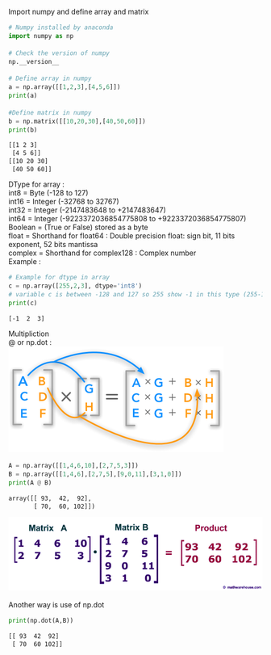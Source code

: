 
Import numpy and define array and matrix 


```python
# Numpy installed by anaconda 
import numpy as np 

# Check the version of numpy 
np.__version__

# Define array in numpy  
a = np.array([[1,2,3],[4,5,6]])
print(a)

#Define matrix in numpy 
b = np.matrix([[10,20,30],[40,50,60]])
print(b)


```

    [[1 2 3]
     [4 5 6]]
    [[10 20 30]
     [40 50 60]]
    

DType for array :
<br>
int8 = Byte (-128 to 127)
<br>
int16 = Integer (-32768 to 32767)
<br>
int32 = Integer (-2147483648 to +2147483647)
<br>
int64 = Integer (-9223372036854775808 to +9223372036854775807)
<br>
Boolean = (True or False) stored as a byte
<br>
float = Shorthand for float64 : Double precision float: sign bit, 11 bits exponent, 52 bits mantissa
<br>
complex = Shorthand for complex128 : Complex number
<br>
Example : 


```python
# Example for dtype in array 
c = np.array([255,2,3], dtype='int8')
# variable c is between -128 and 127 so 255 show -1 in this type (255-128*2=-1)
print(c)

```

    [-1  2  3]
    

Multipliction
<br>
@ or np.dot :
<br>
![dot product](img/dot-product.png)


```python
A = np.array([[1,4,6,10],[2,7,5,3]])
B = np.array([[1,4,6],[2,7,5],[9,0,11],[3,1,0]])
print(A @ B)
```




    array([[ 93,  42,  92],
           [ 70,  60, 102]])



![dot product example](img/dot-product-example.png)
<br>
<br>
Another way is use of np.dot 
<br>


```python
print(np.dot(A,B))
```

    [[ 93  42  92]
     [ 70  60 102]]
    

 
